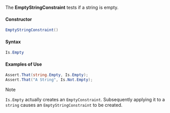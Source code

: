 The **EmptyStringConstraint** tests if a string is empty.

#### Constructor

```csharp
EmptyStringConstraint()
```
 
#### Syntax

```csharp
Is.Empty
```

#### Examples of Use

```csharp
Assert.That(string.Empty, Is.Empty);
Assert.That("A String", Is.Not.Empty);
```

> [!NOTE] 
> `Is.Empty` actually creates an `EmptyConstraint`. Subsequently applying it to a `string` causes an `EmptyStringConstraint` to be created.
